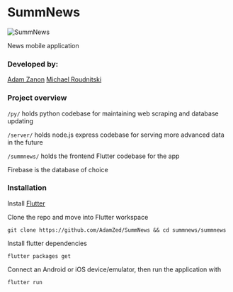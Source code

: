 # SummNews
![SummNews](https://raw.githubusercontent.com/AdamZed/SummNews/master/summnews/assets/icon/appicon.png)

News mobile application

### Developed by:
[Adam Zanon](https://github.com/AdamZed)
[Michael Roudnitski](https://github.com/MichaelRoudnitski)

### Project overview
`/py/` holds python codebase for maintaining web scraping and database updating

`/server/` holds node.js express codebase for serving more advanced data in the future

`/summnews/` holds the frontend Flutter codebase for the app

Firebase is the database of choice

### Installation

Install [Flutter](https://flutter.io)

Clone the repo and move into Flutter workspace

`git clone https://github.com/AdamZed/SummNews && cd summnews/summnews`

Install flutter dependencies

`flutter packages get`

Connect an Android or iOS device/emulator, then run the application with

`flutter run`
